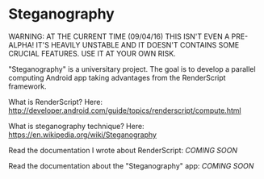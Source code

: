 # Steganography

WARNING: AT THE CURRENT TIME (09/04/16) THIS ISN'T EVEN A PRE-ALPHA! IT'S HEAVILY UNSTABLE AND IT DOESN'T CONTAINS SOME CRUCIAL FEATURES. USE IT AT YOUR OWN RISK.

"Steganography" is a universitary project. 
The goal is to develop a parallel computing Android app taking advantages from the RenderScript framework.

What is RenderScript? Here: http://developer.android.com/guide/topics/renderscript/compute.html

What is steganography technique? Here: https://en.wikipedia.org/wiki/Steganography

Read the documentation I wrote about RenderScript: *COMING SOON*

Read the documentation about the "Steganography" app: *COMING SOON*
